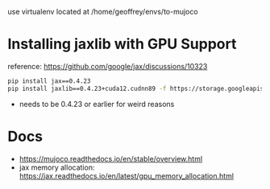 use virtualenv located at /home/geoffrey/envs/to-mujoco

# Installing jaxlib with GPU Support

reference: https://github.com/google/jax/discussions/10323

```bash
pip install jax==0.4.23
pip install jaxlib==0.4.23+cuda12.cudnn89 -f https://storage.googleapis.com/jax-releases/jax_cuda_releases.html
```

- needs to be 0.4.23 or earlier for weird reasons

# Docs

- https://mujoco.readthedocs.io/en/stable/overview.html
- jax memory allocation: https://jax.readthedocs.io/en/latest/gpu_memory_allocation.html
